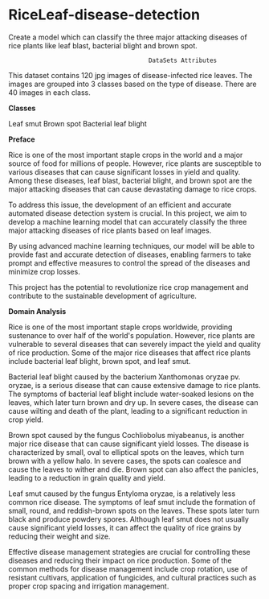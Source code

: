 # RiceLeaf-disease-detection
Create a model which can classify the three major attacking diseases of rice plants like leaf blast, bacterial blight and brown spot.

                                           DataSets Attributes
This dataset contains 120 jpg images of disease-infected rice leaves. The images are grouped into 3 classes based on the type of disease. There are 40 images in each class.


__Classes__

Leaf smut
Brown spot
Bacterial leaf blight


   __Preface__
                                            
Rice is one of the most important staple crops in the world and a major source of food for millions of people. However, rice plants are susceptible to various diseases that can cause significant losses in yield and quality. Among these diseases, leaf blast, bacterial blight, and brown spot are the major attacking diseases that can cause devastating damage to rice crops.

To address this issue, the development of an efficient and accurate automated disease detection system is crucial. In this project, we aim to develop a machine learning model that can accurately classify the three major attacking diseases of rice plants based on leaf images.

By using advanced machine learning techniques, our model will be able to provide fast and accurate detection of diseases, enabling farmers to take prompt and effective measures to control the spread of the diseases and minimize crop losses.

This project has the potential to revolutionize rice crop management and contribute to the sustainable development of agriculture.

  
  __Domain Analysis__



                                          
Rice is one of the most important staple crops worldwide, providing sustenance to over half of the world's population. However, rice plants are vulnerable to several diseases that can severely impact the yield and quality of rice production. Some of the major rice diseases that affect rice plants include bacterial leaf blight, brown spot, and leaf smut.

Bacterial leaf blight caused by the bacterium Xanthomonas oryzae pv. oryzae, is a serious disease that can cause extensive damage to rice plants. The symptoms of bacterial leaf blight include water-soaked lesions on the leaves, which later turn brown and dry up. In severe cases, the disease can cause wilting and death of the plant, leading to a significant reduction in crop yield.

Brown spot caused by the fungus Cochliobolus miyabeanus, is another major rice disease that can cause significant yield losses. The disease is characterized by small, oval to elliptical spots on the leaves, which turn brown with a yellow halo. In severe cases, the spots can coalesce and cause the leaves to wither and die. Brown spot can also affect the panicles, leading to a reduction in grain quality and yield.

Leaf smut caused by the fungus Entyloma oryzae, is a relatively less common rice disease. The symptoms of leaf smut include the formation of small, round, and reddish-brown spots on the leaves. These spots later turn black and produce powdery spores. Although leaf smut does not usually cause significant yield losses, it can affect the quality of rice grains by reducing their weight and size.

Effective disease management strategies are crucial for controlling these diseases and reducing their impact on rice production. Some of the common methods for disease management include crop rotation, use of resistant cultivars, application of fungicides, and cultural practices such as proper crop spacing and irrigation management.
